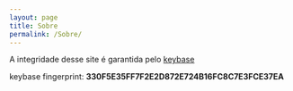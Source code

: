 ```yaml
---
layout: page
title: Sobre
permalink: /Sobre/
---
```


A integridade desse site é garantida pelo [keybase](https://keybase.io/lavodky)


keybase fingerprint: **330F5E35FF7F2E2D872E724B16FC8C7E3FCE37EA**

